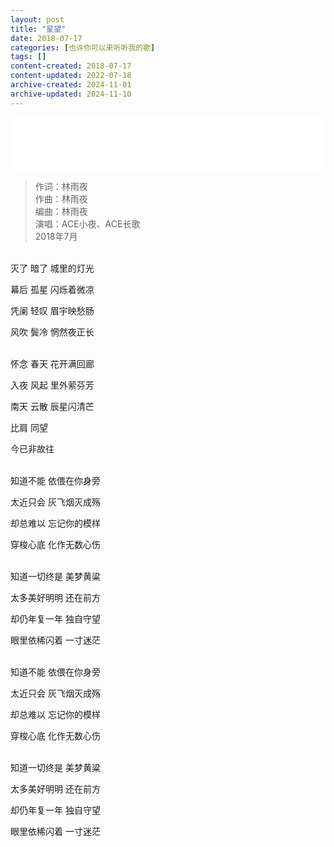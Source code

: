 ```yaml
---
layout: post
title: "星望"
date: 2018-07-17
categories: [也许你可以来听听我的歌]
tags: []
content-created: 2018-07-17
content-updated: 2022-07-18
archive-created: 2024-11-01
archive-updated: 2024-11-10
---
```


<iframe frameborder="no" border="0" marginwidth="0" marginheight="0" width=100% height=86 src="//music.163.com/outchain/player?type=2&id=2118072845&auto=0&height=66"></iframe>

> 作词：林雨夜  
> 作曲：林雨夜  
> 编曲：林雨夜  
> 演唱：ACE小夜、ACE长歌  
> 2018年7月

<br>
灭了 暗了 城里的灯光

幕后 孤星 闪烁着微凉

凭阑 轻叹 眉宇映愁肠

风吹 鬓冷 惘然夜正长

<br>
怀念 春天 花开满回廊

入夜 风起 里外萦芬芳

南天 云散 辰星闪清芒

比肩 同望

今已非故往

<br>
知道不能 依偎在你身旁

太近只会 灰飞烟灭成殇

却总难以 忘记你的模样

穿梭心底 化作无数心伤

<br>
知道一切终是 美梦黄粱

太多美好明明 还在前方

却仍年复一年 独自守望

眼里依稀闪着 一寸迷茫

<br>
知道不能 依偎在你身旁

太近只会 灰飞烟灭成殇

却总难以 忘记你的模样

穿梭心底 化作无数心伤

<br>
知道一切终是 美梦黄粱

太多美好明明 还在前方

却仍年复一年 独自守望

眼里依稀闪着 一寸迷茫
